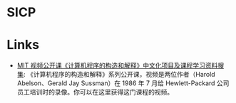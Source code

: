 # SICP

# Links

- [MIT 视频公开课《计算机程序的构造和解释》中文化项目及课程学习资料搜集](https://github.com/DeathKing/Learning-SICP): 《计算机程序的构造和解释》系列公开课，视频是两位作者（Harold Abelson、Gerald Jay Sussman）在 1986 年 7 月给 Hewlett-Packard 公司员工培训时的录像。你可以在这里获得这门课程的视频。
